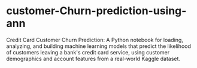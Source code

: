 # customer-Churn-prediction-using-ann
Credit Card Customer Churn Prediction: A Python notebook for loading, analyzing, and building machine learning models that predict the likelihood of customers leaving a bank's credit card service, using customer demographics and account features from a real-world Kaggle dataset.
